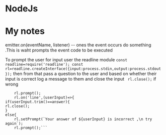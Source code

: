 # NodeJs
<h1>My notes </h1>
emitter.on(eventName, listener) -- ones the event occurs do something .This is waht prompts the event code to be executed

To prompt the user for input user the readline module ```const readline=require('readline');
const rl=readline.createInterface({input:process.stdin,output:process.stdout});```
then from that pass a question to the user and based on whether their input is correct log a message to them
and close the input ``` rl.close();``` if wrong 
```   rl.setPrompt('Incorrect response, please try again \n');
    rl.prompt();
    rl.on('line',(userInput)=>{
if(userInput.trim()==answer){
rl.close();
}
else{
    rl.setPrompt(`Your answer of ${userInput} is incorrect ,\n try again`);
    rl.prompt();```
